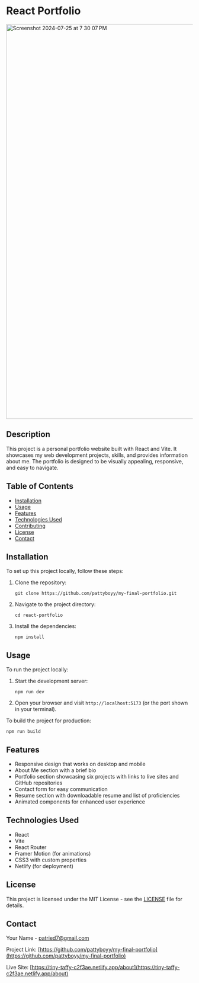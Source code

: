 # React Portfolio
<img width="1066" alt="Screenshot 2024-07-25 at 7 30 07 PM" src="https://github.com/user-attachments/assets/4eeccee2-efd3-49ac-84b9-c1535b14f4ee">

## Description

This project is a personal portfolio website built with React and Vite. It showcases my web development projects, skills, and provides information about me. The portfolio is designed to be visually appealing, responsive, and easy to navigate.

## Table of Contents

- [Installation](#installation)
- [Usage](#usage)
- [Features](#features)
- [Technologies Used](#technologies-used)
- [Contributing](#contributing)
- [License](#license)
- [Contact](#contact)

## Installation

To set up this project locally, follow these steps:

1. Clone the repository:
   ```
   git clone https://github.com/pattyboyy/my-final-portfolio.git
   ```
2. Navigate to the project directory:
   ```
   cd react-portfolio
   ```
3. Install the dependencies:
   ```
   npm install
   ```

## Usage

To run the project locally:

1. Start the development server:
   ```
   npm run dev
   ```
2. Open your browser and visit `http://localhost:5173` (or the port shown in your terminal).

To build the project for production:

```
npm run build
```

## Features

- Responsive design that works on desktop and mobile
- About Me section with a brief bio
- Portfolio section showcasing six projects with links to live sites and GitHub repositories
- Contact form for easy communication
- Resume section with downloadable resume and list of proficiencies
- Animated components for enhanced user experience

## Technologies Used

- React
- Vite
- React Router
- Framer Motion (for animations)
- CSS3 with custom properties
- Netlify (for deployment)



## License

This project is licensed under the MIT License - see the [LICENSE](LICENSE) file for details.

## Contact

Your Name - [patried7@gmail.com](mailto:patried7@gmail.com)

Project Link: [https://github.com/pattyboyy/my-final-portfolio](https://github.com/pattyboyy/my-final-portfolio)

Live Site: [https://tiny-taffy-c2f3ae.netlify.app/about](https://tiny-taffy-c2f3ae.netlify.app/about)
